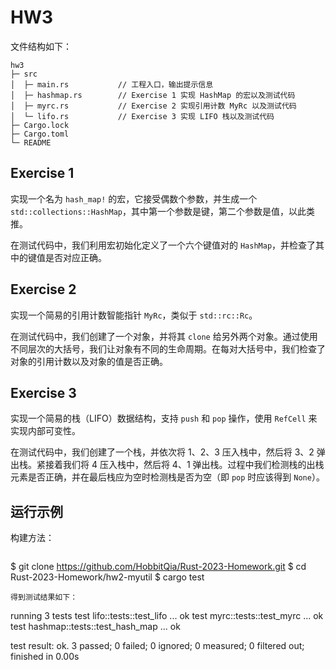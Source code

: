 # HW3

文件结构如下：
```
hw3
├─ src
│  ├─ main.rs           // 工程入口，输出提示信息
│  ├─ hashmap.rs        // Exercise 1 实现 HashMap 的宏以及测试代码
│  ├─ myrc.rs           // Exercise 2 实现引用计数 MyRc 以及测试代码
│  └─ lifo.rs           // Exercise 3 实现 LIFO 栈以及测试代码
├─ Cargo.lock
├─ Cargo.toml
└─ README
```

## Exercise 1

实现一个名为 `hash_map!` 的宏，它接受偶数个参数，并生成一个 `std::collections::HashMap`，其中第一个参数是键，第二个参数是值，以此类推。

在测试代码中，我们利用宏初始化定义了一个六个键值对的 `HashMap`，并检查了其中的键值是否对应正确。

## Exercise 2

实现一个简易的引用计数智能指针 `MyRc`，类似于 `std::rc::Rc`。

在测试代码中，我们创建了一个对象，并将其 `clone` 给另外两个对象。通过使用不同层次的大括号，我们让对象有不同的生命周期。在每对大括号中，我们检查了对象的引用计数以及对象的值是否正确。

## Exercise 3

实现一个简易的栈（LIFO）数据结构，支持 `push` 和 `pop` 操作，使用 `RefCell` 来实现内部可变性。

在测试代码中，我们创建了一个栈，并依次将 1、2、3 压入栈中，然后将 3、2 弹出栈。紧接着我们将 4 压入栈中，然后将 4、1 弹出栈。过程中我们检测栈的出栈元素是否正确，并在最后栈应为空时检测栈是否为空（即 `pop` 时应该得到 `None`）。

## 运行示例

构建方法：
```
```
$ git clone https://github.com/HobbitQia/Rust-2023-Homework.git
$ cd Rust-2023-Homework/hw2-myutil
$ cargo test
```
得到测试结果如下：
```
running 3 tests
test lifo::tests::test_lifo ... ok
test myrc::tests::test_myrc ... ok
test hashmap::tests::test_hash_map ... ok

test result: ok. 3 passed; 0 failed; 0 ignored; 0 measured; 0 filtered out; finished in 0.00s
```
```